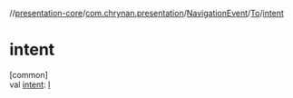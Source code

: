 //[presentation-core](../../../../index.md)/[com.chrynan.presentation](../../index.md)/[NavigationEvent](../index.md)/[To](index.md)/[intent](intent.md)

# intent

[common]\
val [intent](intent.md): [I](index.md)
